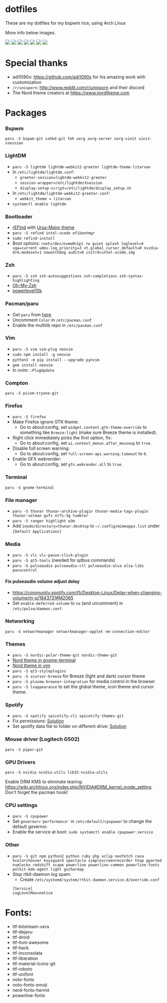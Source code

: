 # dotfiles

These are my dotfiles for my bspwm rice, using Arch Linux

More info below images.

![](https://i.imgur.com/7zpJ2LV.png )
![](https://i.imgur.com/SyDqUAx.png )
![](https://i.imgur.com/J96wPsY.png )
![](https://i.imgur.com/zbRIV7P.png )
![](https://i.imgur.com/lJjJqPO.png )
![](https://i.imgur.com/tzLfn8v.png )
![](https://i.imgur.com/msiNUed.png )

# Special thanks

* adi1090x: https://github.com/adi1090x for his amazing work with customization
* `/r/unixporn`: http://www.reddit.com/r/unixporn and their discord
* The Nord theme creators at https://www.nordtheme.com

# Packages
### Bspwm
`paru -S bspwm-git sxhkd-git feh xorg xorg-server xorg-xinit xinit-xsession`

### LightDM
* `paru -S lightdm lightdm-webkit2-greeter lightdm-theme-litarvan`
* In `/etc/lightdm/lightdm.conf`:
	* `greeter-session=lightdm-webkit2-greeter`
	* `session-wrapper=/etc/lightdm/Xsession`
	* `display-setup-script=/etc/lightdm/display_setup.sh`
* In `/etc/lightdm/lightdm-webkit2-greeter.conf`:
	* `webkit_theme = litarvan`
* `systemctl enable lightdm`

### Bootloader
* [rEFInd](https://wiki.archlinux.org/index.php/REFInd) with [Ursa-Major theme](https://github.com/kgoettler/ursamajor-rEFInd)
* `paru -S refind intel-ucode efibootmgr`
* `sudo refind-install`
* Boot options: `root=/dev/nvme0n1p1 rw quiet splash loglevel=4 vga=current udev.log_priority=3 vt.global_cursor_default=0 nvidia-drm.modeset=1 nowatchdog audit=0 initrd=intel-ucode.img`

### Zsh
* `paru -S zsh zsh-autosuggestions zsh-completions zsh-syntax-highlighting`
* [Oh-My-Zsh](https://github.com/ohmyzsh/ohmyzsh)
* [powerlevel10k](https://github.com/romkatv/powerlevel10k#get-started)

### Pacman/paru
* Get `paru` from [here](https://github.com/Jguer/paru)
* Uncomment `Color` in `/etc/pacman.conf`
* Enable the multilib repo in `/etc/pacman.conf`

### Vim
* `paru -S vim vim-plug neovim`
* `sudo npm install -g neovim`
* `python3 -m pip install --upgrade pynvim`
* `gem install neovim`
* In nvim: `:PlugUpdate`

### Compton
`paru -S picom-tryone-git`

### Firefox
* `paru -S firefox`
* Make Firefox ignore GTK theme:
	* Go to about:config, set `widget.content.gtk-theme-override` to something like `Breeze:light` (make sure Breeze theme is installed).
* Right click immediately picks the first option, fix:
	* Go to about:config, set `ui.context_menus.after_mouseup` to `true`.
* Disable full screen warning: 
	* Go to about:config, set `full-screen-api.warning.timeout` to `0`.
* Enable GFX webrender:
	* Go to about:config, set `gfx.webrender.all` to `true`.
### Terminal
`paru -S gnome-terminal` 

### File manager
* `paru -S thunar thunar-archive-plugin thunar-media-tags-plugin thunar-volman gvfs ntfs-3g tumbler`
* `paru -S ranger highlight w3m`
* Add `inode/directory=thunar.desktop` to `~/.config/mimeapps.list` under `[Default Applications]` 

### Media
* `paru -S vlc vlc-pause-click-plugin`
* `paru -S qt5-tools` (needed for qdbus commands)
* `paru -S pulseaudio pulseaudio-ctl pulseaudio-alsa alsa-libs pavucontrol`

#### Fix pulseaudio volume adjust delay
* https://community.spotify.com/t5/Desktop-Linux/Delay-when-changing-volume/m-p/1843731#M2065
* Set `enable-deferred-volume` to `no` (and uncomment) in `/etc/pulse/daemon.conf`. 

### Networking
`paru -S networkmanager networkmanager-applet nm-connection-editor`

### Themes
* `paru -S nordic-polar-theme-git nordic-theme-git`
* [Nord theme in gnome-terminal](https://github.com/arcticicestudio/nord-gnome-terminal)
* [Nord theme in vim](https://github.com/arcticicestudio/nord-vim)
* `paru -S qt5-styleplugins`
* `paru -S xcursor-breeze` for Breeze (light and dark) cursor theme
* `paru -S plasma-browser-integration` for media control in the browser
* `paru -S lxappearance` to set the global theme, icon theme and cursor theme.

### Spotify
* `paru -S spotify spicetify-cli spicetify-themes-git`
* Fix permissions: [Solution](https://github.com/khanhas/spicetify-cli/wiki/Installation#spotify-installed-from-aur)
* Set spotify data file to folder on different drive: [Solution](https://community.spotify.com/t5/Desktop-Linux/Spotify-downloads-to-the-wrong-folder/m-p/4854706/highlight/true#M19161)

### Mouse driver (Logitech G502)
`paru -S piper-git`

### GPU Drivers
`paru -S nvidia nvidia-utils lib32-nvidia-utils`

Enable DRM KMS to eliminate tearing: https://wiki.archlinux.org/index.php/NVIDIA#DRM_kernel_mode_setting.
Don't forget the pacman hook!

### CPU settings
* `paru -S cpupower`
* Set `governor='performance'` in `/etc/default/cpupower` to change the default governor.
* Enable the service at boot: `sudo systemctl enable cpupower.service`

### Other
* `paru -S git npm python2 python ruby php xclip neofetch cava kcolorchooser ksysguard spectacle simplescreenrecorder htop gparted numlockx redshift xcape powerline powerline-common powerline-fonts polkit-kde-agent light gucharmap`
* Stop rtkit-daemon log spam: 
	* Create `/etc/systemd/system/rtkit-daemon.service.d/override.conf`
	```
	[Service]
	LogLevelMax=notice
	```
# Fonts:
* ttf-bitstream-vera 
* ttf-dejavu 
* ttf-droid 
* ttf-font-awesome 
* ttf-hack
* ttf-inconsolata
* ttf-liberation 
* ttf-material-icons-git
* ttf-roboto
* ttf-unifont
* noto-fonts
* noto-fonts-emoji
* nerd-fonts-hermit
* powerline-fonts
